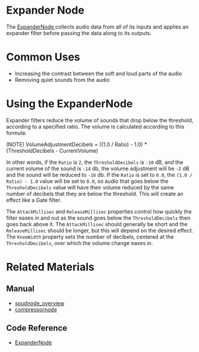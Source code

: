# Expander Node
The [ ExpanderNode ](https://github.com/PlasmaEngine/PlasmaDocs/tree/master/docs/C%2B%2B/code_reference/class_reference/expandernode.markdown) collects audio data from all of its inputs and applies an expander filter before passing the data along to its outputs. 

# Common Uses

- Increasing the contrast between the soft and loud parts of the audio
- Removing quiet sounds from the audio

# Using the ExpanderNode 

Expander filters reduce the volume of sounds that drop below the threshold, according to a specified ratio. The volume is calculated according to this formula:

(NOTE) VolumeAdjustmentDecibels = ((1.0 / Ratio) - 1.0) * (ThresholdDecibels - CurrentVolume)

In other words, if the `Ratio` is `2`, the `ThresholdDecibels` is `-10` dB, and the current volume of the sound is `-14` db, the volume adjustment will be `-2` dB and the sound will be reduced to `-16` db.  If the `Ratio` is set to `0.0`, the `(1.0 / Ratio) - 1.0` value will be set to `0.0`, so audio that goes below the `ThresholdDecibels` value will have their volume reduced by the same number of decibels that they are below the threshold. This will create an effect like a Gate filter.

The `AttackMillisec` and `ReleaseMillisec` properties control how quickly the filter eases in and out as the sound goes below the `ThresholdDecibels` then goes back above it. The `AttackMillisec` should generally be short and the `ReleaseMillisec` should be longer, but this will depend on the desired effect. The `KneeWidth` property sets the number of decibels, centered at the `ThresholdDecibels`, over which the volume change eases in. 

# Related Materials
## Manual
- [soudnode_overview](https://plasmaengine.github.io/PlasmaDocs/Manual/audio/soundnode/soudnode_overview.markdown)
- [compressornode](https://plasmaengine.github.io/PlasmaDocs/Manual/audio/soundnode/compressornode.markdown)

## Code Reference
- [ ExpanderNode ](https://github.com/PlasmaEngine/PlasmaDocs/tree/master/docs/C%2B%2B/code_reference/class_reference/expandernode.markdown) 

 